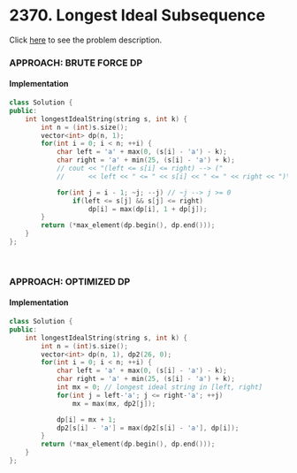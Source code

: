 # 2370. Longest Ideal Subsequence

Click [here](https://leetcode.com/problems/longest-ideal-subsequence/description/) to see the problem description.

### APPROACH: BRUTE FORCE DP
#### Implementation
```cpp
class Solution {
public:
    int longestIdealString(string s, int k) {
        int n = (int)s.size();
        vector<int> dp(n, 1);
        for(int i = 0; i < n; ++i) {
            char left = 'a' + max(0, (s[i] - 'a') - k);
            char right = 'a' + min(25, (s[i] - 'a') + k);
            // cout << "(left <= s[i] <= right) --> ("
            //      << left << " <= " << s[i] << " <= " << right << ")\n";

            for(int j = i - 1; ~j; --j) // ~j --> j >= 0
                if(left <= s[j] && s[j] <= right)
                    dp[i] = max(dp[i], 1 + dp[j]);
        }
        return (*max_element(dp.begin(), dp.end()));
    }
};
```

&nbsp;

### APPROACH: OPTIMIZED DP
#### Implementation
```cpp
class Solution {
public:
    int longestIdealString(string s, int k) {
        int n = (int)s.size();
        vector<int> dp(n, 1), dp2(26, 0);
        for(int i = 0; i < n; ++i) {
            char left = 'a' + max(0, (s[i] - 'a') - k);
            char right = 'a' + min(25, (s[i] - 'a') + k);
            int mx = 0; // longest ideal string in [left, right]
            for(int j = left-'a'; j <= right-'a'; ++j)
                mx = max(mx, dp2[j]);

            dp[i] = mx + 1;
            dp2[s[i] - 'a'] = max(dp2[s[i] - 'a'], dp[i]);
        }
        return (*max_element(dp.begin(), dp.end()));
    }
};
```
